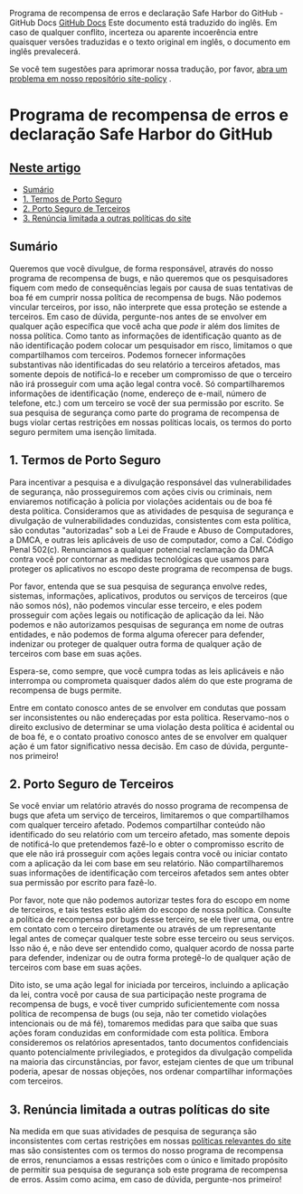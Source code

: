 Programa de recompensa de erros e declaração Safe Harbor do GitHub - GitHub Docs
[GitHub Docs](/pt)
Este documento está traduzido do inglês. Em caso de qualquer conflito, incerteza ou aparente incoerência entre quaisquer versões traduzidas e o texto original em inglês, o documento em inglês prevalecerá.

Se você tem sugestões para aprimorar nossa tradução, por favor,
[abra um problema em nosso repositório site-policy](https://github.com/github/site-policy/issues)
.

# Programa de recompensa de erros e declaração Safe Harbor do GitHub

## [Neste artigo](#in-this-article)
- [Sumário](#summary)
- [1. Termos de Porto Seguro](#1-safe-harbor-terms)
- [2. Porto Seguro de Terceiros](#2-third-party-safe-harbor)
- [3. Renúncia limitada a outras políticas do site](#3-limited-waiver-of-other-site-polices)

## Sumário
Queremos que você divulgue, de forma responsável, através do nosso programa de recompensa de bugs, e não queremos que os pesquisadores fiquem com medo de consequências legais por causa de suas tentativas de boa fé em cumprir nossa política de recompensa de bugs. Não podemos vincular terceiros, por isso, não interprete que essa proteção se estende a terceiros. Em caso de dúvida, pergunte-nos antes de se envolver em qualquer ação específica que você acha que
*pode*
ir além dos limites de nossa política.
Como tanto as informações de identificação quanto as de não identificação podem colocar um pesquisador em risco, limitamos o que compartilhamos com terceiros. Podemos fornecer informações substantivas não identificadas do seu relatório a terceiros afetados, mas somente depois de notificá-lo e receber um compromisso de que o terceiro não irá prosseguir com uma ação legal contra você. Só compartilharemos informações de identificação (nome, endereço de e-mail, número de telefone, etc.) com um terceiro se você der sua permissão por escrito.
Se sua pesquisa de segurança como parte do programa de recompensa de bugs violar certas restrições em nossas políticas locais, os termos do porto seguro permitem uma isenção limitada.

## 1. Termos de Porto Seguro

Para incentivar a pesquisa e a divulgação responsável das vulnerabilidades de segurança, não prosseguiremos com ações civis ou criminais, nem enviaremos notificação à polícia por violações acidentais ou de boa fé desta política. Consideramos que as atividades de pesquisa de segurança e divulgação de vulnerabilidades conduzidas, consistentes com esta política, são condutas "autorizadas" sob a Lei de Fraude e Abuso de Computadores, a DMCA, e outras leis aplicáveis de uso de computador, como a Cal. Código Penal 502(c). Renunciamos a qualquer potencial reclamação da DMCA contra você por contornar as medidas tecnológicas que usamos para proteger os aplicativos no escopo deste programa de recompensa de bugs.

Por favor, entenda que se sua pesquisa de segurança envolve redes, sistemas, informações, aplicativos, produtos ou serviços de terceiros (que não somos nós), não podemos vincular esse terceiro, e eles podem prosseguir com ações legais ou notificação de aplicação da lei. Não podemos e não autorizamos pesquisas de segurança em nome de outras entidades, e não podemos de forma alguma oferecer para defender, indenizar ou proteger de qualquer outra forma de qualquer ação de terceiros com base em suas ações.

Espera-se, como sempre, que você cumpra todas as leis aplicáveis e não interrompa ou comprometa quaisquer dados além do que este programa de recompensa de bugs permite.

Entre em contato conosco antes de se envolver em condutas que possam ser inconsistentes ou não endereçadas por esta política. Reservamo-nos o direito exclusivo de determinar se uma violação desta política é acidental ou de boa fé, e o contato proativo conosco antes de se envolver em qualquer ação é um fator significativo nessa decisão. Em caso de dúvida, pergunte-nos primeiro!

## 2. Porto Seguro de Terceiros

Se você enviar um relatório através do nosso programa de recompensa de bugs que afeta um serviço de terceiros, limitaremos o que compartilhamos com qualquer terceiro afetado. Podemos compartilhar conteúdo não identificado do seu relatório com um terceiro afetado, mas somente depois de notificá-lo que pretendemos fazê-lo e obter o compromisso escrito de que ele não irá prosseguir com ações legais contra você ou iniciar contato com a aplicação da lei com base em seu relatório. Não compartilharemos suas informações de identificação com terceiros afetados sem antes obter sua permissão por escrito para fazê-lo.

Por favor, note que não podemos autorizar testes fora do escopo em nome de terceiros, e tais testes estão além do escopo de nossa política. Consulte a política de recompensa por bugs desse terceiro, se ele tiver uma, ou entre em contato com o terceiro diretamente ou através de um representante legal antes de começar qualquer teste sobre esse terceiro ou seus serviços. Isso não é, e não deve ser entendido como, qualquer acordo de nossa parte para defender, indenizar ou de outra forma protegê-lo de qualquer ação de terceiros com base em suas ações.

Dito isto, se uma ação legal for iniciada por terceiros, incluindo a aplicação da lei, contra você por causa de sua participação neste programa de recompensa de bugs, e você tiver cumprido suficientemente com nossa política de recompensa de bugs (ou seja, não ter cometido violações intencionais ou de má fé), tomaremos medidas para que saiba que suas ações foram conduzidas em conformidade com esta política. Embora consideremos os relatórios apresentados, tanto documentos confidenciais quanto potencialmente privilegiados, e protegidos da divulgação compelida na maioria das circunstâncias, por favor, estejam cientes de que um tribunal poderia, apesar de nossas objeções, nos ordenar compartilhar informações com terceiros.

## 3. Renúncia limitada a outras políticas do site

Na medida em que suas atividades de pesquisa de segurança são inconsistentes com certas restrições em nossas
[políticas relevantes do site](/pt/categories/site-policy)
mas são consistentes com os termos do nosso programa de recompensa de erros, renunciamos a essas restrições com o único e limitado propósito de permitir sua pesquisa de segurança sob este programa de recompensa de erros. Assim como acima, em caso de dúvida, pergunte-nos primeiro!
